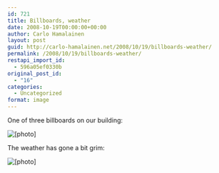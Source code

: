 ```yaml
---
id: 721
title: Billboards, weather
date: 2008-10-19T00:00:00+00:00
author: Carlo Hamalainen
layout: post
guid: http://carlo-hamalainen.net/2008/10/19/billboards-weather/
permalink: /2008/10/19/billboards-weather/
restapi_import_id:
  - 596a05ef0330b
original_post_id:
  - "16"
categories:
  - Uncategorized
format: image
---
```

One of three billboards on our building:

<img border="0" src="https://i2.wp.com/s3.amazonaws.com/carlo-hamalainen.net/oldblog/blogdata/medium/2008-10-04%2B%2B13-22-20.jpg?w=1100&#038;ssl=1" alt="[photo]" data-recalc-dims="1" /> 



The weather has gone a bit grim:

<img border="0" src="https://i2.wp.com/s3.amazonaws.com/carlo-hamalainen.net/oldblog/blogdata/medium/2008-10-04%2B%2B13-24-45.jpg?w=1100&#038;ssl=1" alt="[photo]" data-recalc-dims="1" />